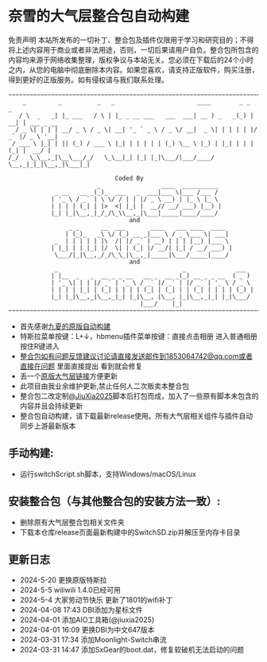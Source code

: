 # 奈雪的大气层整合包自动构建
免责声明
本站所发布的一切补丁、整合包及插件仅限用于学习和研究目的；不得将上述内容用于商业或者非法用途，否则，一切后果请用户自负。整合包所包含的内容均来源于网络收集整理，版权争议与本站无关。您必须在下载后的24个小时之内，从您的电脑中彻底删除本内容。如果您喜欢，请支持正版软件，购买注册，得到更好的正版服务。如有侵权请与我们联系处理。
```
~~~~~~~~~~~~~~~~~~~~~~~~~~~~~~~~~~~~~~~~~~~~~~~~~~~~~~~~~~~~~~~~~~~~~~~~~~~~~~~~~~~~~~~~~~~~~~~~~~~~~~~~~~~~~
    _         _          _   _                       ____        _ _     _           
   / \  _   _| |_ ___   / \ | |_ _ __ ___   ___  ___| __ ) _   _(_) | __| | ___ _ __ 
  / _ \| | | | __/ _ \ / _ \| __| '_ ` _ \ / _ \/ __|  _ \| | | | | |/ _` |/ _ \ '__|
 / ___ \ |_| | || (_) / ___ \ |_| | | | | | (_) \__ \ |_) | |_| | | | (_| |  __/ |   
/_/   \_\__,_|\__\___/_/   \_\__|_| |_| |_|\___/|___/____/ \__,_|_|_|\__,_|\___|_|   
                                                                                     
                              Coded By
                         _                 ____  __________ 
             _ __   __ _(_)_  ___   _  ___|___ \|___ /___ / 
            | '_ \ / _` | \ \/ / | | |/ _ \ __) | |_ \ |_ \ 
            | | | | (_| | |>  <| |_| |  __// __/ ___) |__) |
            |_| |_|\__,_|_/_/\_\\__,_|\___|_____|____/____/ 
                                  and
                 _ _      __  ___       ____   ___ ____  ____  
                | (_)_   _\ \/ (_) __ _|___ \ / _ \___ \| ___| 
             _  | | | | | |\  /| |/ _` | __) | | | |__) |___ \ 
            | |_| | | |_| |/  \| | (_| |/ __/| |_| / __/ ___) |
             \___/|_|\__,_/_/\_\_|\__,_|_____|\___/_____|____/ 
                                  and
             _                                   _              ___  
            | |__  _   _  __ _ _ __   __ _  __ _(_) __ _ _ __  ( _ ) 
            | '_ \| | | |/ _` | '_ \ / _` |/ _` | |/ _` | '_ \ / _ \ 
            | | | | |_| | (_| | | | | (_| | (_| | | (_| | | | | (_) |
            |_| |_|\__,_|\__,_|_| |_|\__, |\__, |_|\__,_|_| |_|\___/ 
                                     |___/    |_|                                                   
~~~~~~~~~~~~~~~~~~~~~~~~~~~~~~~~~~~~~~~~~~~~~~~~~~~~~~~~~~~~~~~~~~~~~~~~~~~~~~~~~~~~~~~~~~~~~~~~~~~~~~~~~~~~~~
```
- 首先感谢[九夏的原版自动构建](https://github.com/JiuXia2025/SwitchScript)
- 特斯拉菜单按键：L+↓，hbmenu插件菜单按键：直接点击相册 进入普通相册按住R键进入
- 整合包如有问题反馈建议讨论请直接发送邮件到1853064742@qq.com或者直接在[问题](https://github.com/naixue233/AutoAtmosBuilder/issues) 里面直接提出 看到就会修复
- 丢一个[原版大气层链接](https://github.com/Atmosphere-NX/Atmosphere)方便更新
- 此项目由我业余维护更新,禁止任何人二次贩卖本整合包
- 整合包二改定制[@JiuXia2025](https://github.com/JiuXia2025/)脚本后打包而成，加入了一些原有脚本未包含的内容并且会持续更新
- 整合包自动构建，请下载最新release使用。所有大气层相关组件与插件自动同步上游最新版本
## 手动构建:
- 运行switchScript.sh脚本，支持Windows/macOS/Linux
## 安装整合包（与其他整合包的安装方法一致）:
- 删除原有大气层整合包相关文件夹
- 下载本仓库release页面最新构建中的SwitchSD.zip并解压至内存卡目录
## 更新日志
- 2024-5-20 更换原版特斯拉
- 2024-5-5 wiliwili 1.4.0已经可用
- 2024-5-4 大家劳动节快乐 更新了1801的wifi补丁
- 2024-04-08 17:43 DBI添加为星标文件
- 2024-04-01 添加AIO工具箱(@jiuxia2025)
- 2024-04-01 16:09 更换DBI为中文647版本
- 2024-03-31 17:34 添加Moonlight-Switch串流
- 2024-03-31 14:47 添加SxGear的boot.dat，修复软破机无法启动的问题
